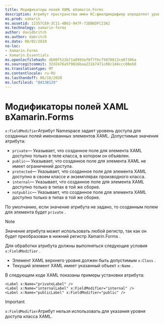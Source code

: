 ```yaml
---
title: Модификаторы полей XAML вXamarin.Forms
description: Атрибут пространства имен КС:фиелдмодифиер определяет уровень доступа для созданных полей именованных элементов XAML.
ms.prod: xamarin
ms.assetid: 12357CE0-3C11-4B62-947F-72DB6DFC23A2
ms.technology: xamarin-forms
author: davidbritch
ms.author: dabritch
ms.date: 08/02/2019
no-loc:
- Xamarin.Forms
- Xamarin.Essentials
ms.openlocfilehash: db00f522b71a8993ef0f7f6cf5070813ce07396a
ms.sourcegitcommit: 32d2476a5f9016baa231b7471c88c1d4ccc08eb8
ms.translationtype: MT
ms.contentlocale: ru-RU
ms.lasthandoff: 06/18/2020
ms.locfileid: "84138129"
---
```

# <a name="xaml-field-modifiers-in-xamarinforms"></a>Модификаторы полей XAML вXamarin.Forms

`x:FieldModifier`Атрибут Namespace задает уровень доступа для созданных полей именованных элементов XAML. Допустимые значения атрибута:

- `private`— Указывает, что созданное поле для элемента XAML доступно только в теле класса, в котором он объявлен.
- `public`— Указывает, что созданное поле для элемента XAML не имеет ограничений доступа.
- `protected`— Указывает, что созданное поле для элемента XAML доступно в своем классе и экземплярах производного класса.
- `internal`— Указывает, что созданное поле для элемента XAML доступно только в типах в той же сборке.
- `notpublic`— Указывает, что созданное поле для элемента XAML доступно только в типах в той же сборке.

По умолчанию, если значение атрибута не задано, то созданным полем для элемента будет `private` .

> [!NOTE]
> Значение атрибута может использовать любой регистр, так как он будет преобразован в нижний регистр Xamarin.Forms .

Для обработки атрибута должны выполняться следующие условия `x:FieldModifier` .

- Элемент XAML верхнего уровня должен быть допустимым `x:Class` .
- Текущий элемент XAML имеет указанный объект `x:Name` .

В следующем коде XAML показаны примеры установки атрибута:

```xaml
<Label x:Name="privateLabel" />
<Label x:Name="internalLabel" x:FieldModifier="internal" />
<Label x:Name="publicLabel" x:FieldModifier="public" />
```

> [!IMPORTANT]
> `x:FieldModifier`Атрибут нельзя использовать для указания уровня доступа класса XAML.
